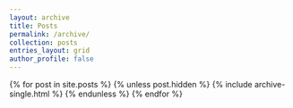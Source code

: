 ```yaml
---
layout: archive
title: Posts
permalink: /archive/
collection: posts
entries_layout: grid
author_profile: false
---
```


{% for post in site.posts %}
  {% unless post.hidden %}
    {% include archive-single.html %}
  {% endunless %}
{% endfor %}
